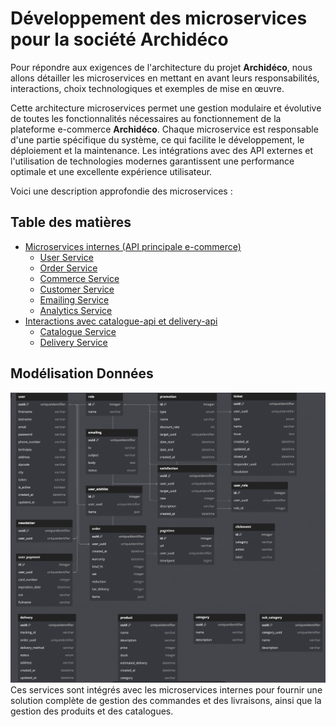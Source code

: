 # Développement des microservices pour la société Archidéco

Pour répondre aux exigences de l'architecture du projet **Archidéco**, nous allons détailler les microservices en mettant en avant leurs responsabilités, interactions, choix technologiques et exemples de mise en œuvre.

Cette architecture microservices permet une gestion modulaire et évolutive de toutes les fonctionnalités nécessaires au fonctionnement de la plateforme e-commerce **Archidéco**. Chaque microservice est responsable d'une partie spécifique du système, ce qui facilite le développement, le déploiement et la maintenance. Les intégrations avec des API externes et l'utilisation de technologies modernes garantissent une performance optimale et une excellente expérience utilisateur.

Voici une description approfondie des microservices :

## Table des matières

- [Microservices internes (API principale e-commerce)](#microservices-internes-api-principale-e-commerce)
  - [User Service](./ecommerce/user-service.md)
  - [Order Service](./ecommerce/order-service.md)
  - [Commerce Service](./ecommerce/commerce-service.md)
  - [Customer Service](./ecommerce/customer-service.md)
  - [Emailing Service](./ecommerce/emailing-service.md)
  - [Analytics Service](./ecommerce/analytics-service.md)
- [Interactions avec catalogue-api et delivery-api](#interactions-avec-catalogue-api-et-delivery-api)
  - [Catalogue Service](./catalogue.md)
  - [Delivery Service](./delivery.md)

## Modélisation Données

![Logo](../assets/Database.png)
Ces services sont intégrés avec les microservices internes pour fournir une solution complète de gestion des commandes et des livraisons, ainsi que la gestion des produits et des catalogues.